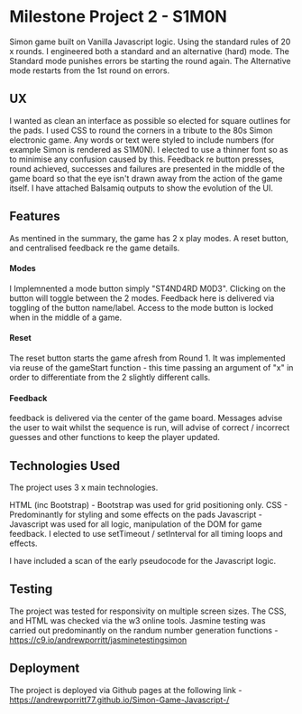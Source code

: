 # Milestone Project 2 - S1M0N

Simon game built on Vanilla Javascript logic. Using the standard rules of 20 x rounds. I engineered both a standard and an alternative (hard) mode. 
The Standard mode punishes errors be starting the round again. The Alternative mode restarts from the 1st round on errors. 

## UX

I wanted as clean an interface as possible so elected for square outlines for the pads. I used CSS to round the corners in a tribute to the 80s Simon electronic game. 
Any words or text were styled to include numbers (for example Simon is rendered as S1M0N). I elected to use a thinner font so as to minimise any confusion caused by this. 
Feedback re button presses, round achieved, successes and failures are presented in the middle of the game board so that the eye isn't drawn away from the action of the game itself. 
I have attached Balsamiq outputs to show the evolution of the UI. 

## Features

As mentined in the summary, the game has 2 x play modes. A reset button, and centralised feedback re the game details. 

#### Modes
I Implemnented a mode button simply "ST4ND4RD M0D3". Clicking on the button will toggle between the 2 modes. Feedback here is delivered via toggling of the button name/label. 
Access to the mode button is locked when in the middle of a game. 

#### Reset
The reset button starts the game afresh from Round 1. It was implemented via reuse of the gameStart function - this time passing an argument of "x" in order to differentiate from the 2 slightly different calls.

#### Feedback
feedback is delivered via the center of the game board. Messages advise the user to wait whilst the sequence is run, will advise of correct / incorrect guesses and other functions to keep the player updated. 

## Technologies Used    

The project uses 3 x main technologies.

HTML (inc Bootstrap) - Bootstrap was used for grid positioning only. 
CSS - Predominantly for styling and some effects on the pads
Javascript  - Javascript was used for all logic, manipulation of the DOM for game feedback. I elected to use setTimeout / setInterval for all timing loops and effects. 
            
I have included a scan of the early pseudocode for the Javascript logic. 

## Testing

The project was tested for responsivity on multiple screen sizes. The CSS, and HTML was checked via the w3 online tools.
Jasmine testing was carried out predominantly on the randum number generation functions - https://c9.io/andrewporritt/jasminetestingsimon

## Deployment 

The project is deployed via Github pages at the following link - https://andrewporritt77.github.io/Simon-Game-Javascript-/
